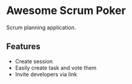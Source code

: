 # Awesome Scrum Poker

Scrum planning application.

## Features
- Create session
- Easily create task and vote them
- Invite  developers via link
